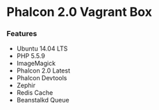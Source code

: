 # Phalcon 2.0 Vagrant Box

### Features
* Ubuntu 14.04 LTS
* PHP 5.5.9
* ImageMagick
* Phalcon 2.0 Latest
* Phalcon Devtools
* Zephir
* Redis Cache
* Beanstalkd Queue